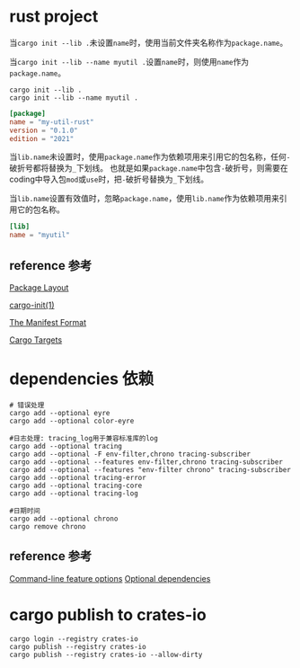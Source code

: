 # rust project
当`cargo init --lib .`未设置`name`时，使用当前文件夹名称作为`package.name`。

当`cargo init --lib --name myutil .`设置`name`时，则使用`name`作为`package.name`。

```shell
cargo init --lib .
cargo init --lib --name myutil .
```

```toml
[package]
name = "my-util-rust"
version = "0.1.0"
edition = "2021"
```

当`lib.name`未设置时，使用`package.name`作为依赖项用来引用它的包名称，任何`-`破折号都将替换为`_`下划线。 也就是如果`package.name`中包含`-`破折号，则需要在coding中导入包`mod`或`use`时，把`-`破折号替换为`_`下划线。

当`lib.name`设置有效值时，忽略`package.name`，使用`lib.name`作为依赖项用来引用它的包名称。

```toml
[lib]
name = "myutil"
```

## reference 参考
[Package Layout](https://doc.rust-lang.org/cargo/guide/project-layout.html)

[cargo-init(1)](https://doc.rust-lang.org/cargo/commands/cargo-init.html)

[The Manifest Format](https://doc.rust-lang.org/cargo/reference/manifest.html)

[Cargo Targets](https://doc.rust-lang.org/cargo/reference/cargo-targets.html)



# dependencies 依赖
```shell
# 错误处理
cargo add --optional eyre
cargo add --optional color-eyre

#日志处理: tracing_log用于兼容标准库的log
cargo add --optional tracing
cargo add --optional -F env-filter,chrono tracing-subscriber
cargo add --optional --features env-filter,chrono tracing-subscriber
cargo add --optional --features "env-filter chrono" tracing-subscriber
cargo add --optional tracing-error
cargo add --optional tracing-core
cargo add --optional tracing-log

#日期时间
cargo add --optional chrono
cargo remove chrono

```

## reference 参考
[Command-line feature options](https://doc.rust-lang.org/cargo/reference/features.html#command-line-feature-options)
[Optional dependencies](https://doc.rust-lang.org/cargo/reference/features.html#optional-dependencies)



# cargo publish to crates-io

```shell
cargo login --registry crates-io
cargo publish --registry crates-io
cargo publish --registry crates-io --allow-dirty

```
